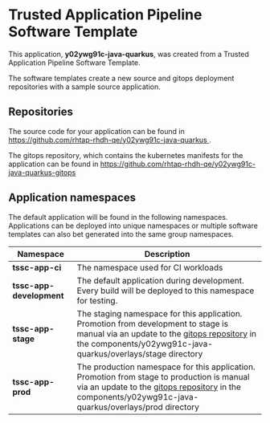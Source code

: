 # Trusted Application Pipeline Software Template

This application, **y02ywg91c-java-quarkus**, was created from a Trusted Application Pipeline Software Template.

The software templates create a new source and gitops deployment repositories with a sample source application. 

## Repositories

The source code for your application can be found in [https://github.com/rhtap-rhdh-qe/y02ywg91c-java-quarkus ](https://github.com/rhtap-rhdh-qe/y02ywg91c-java-quarkus ).
 
The gitops repository, which contains the kubernetes manifests for the application can be found in 
[https://github.com/rhtap-rhdh-qe/y02ywg91c-java-quarkus-gitops ](https://github.com/rhtap-rhdh-qe/y02ywg91c-java-quarkus-gitops ) 

## Application namespaces 

The default application will be found in the following namespaces. Applications can be deployed into unique namespaces or multiple software templates can also bet generated into the same group namespaces.  

|  Namespace   |  Description   |  
| -------- | -------- |
| **tssc-app-ci** | The namespace used for CI workloads |
| **tssc-app-development** | The default application during development. Every build will be deployed to this namespace for testing. |
| **tssc-app-stage** | The staging namespace for this application. Promotion from development to stage is manual via an update to the [gitops repository](https://github.com/rhtap-rhdh-qe/y02ywg91c-java-quarkus-gitops ) in the components/y02ywg91c-java-quarkus/overlays/stage directory |
| **tssc-app-prod** | The production namespace for this application. Promotion from stage to production is manual via an update to the [gitops repository](https://github.com/rhtap-rhdh-qe/y02ywg91c-java-quarkus-gitops ) in the components/y02ywg91c-java-quarkus/overlays/prod directory |